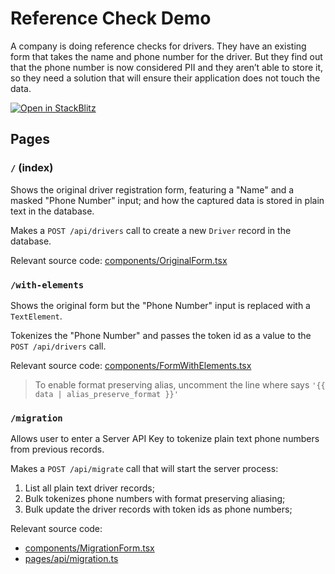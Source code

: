 # Reference Check Demo

A company is doing reference checks for drivers. They have an existing form that takes the name and phone number for the driver. But they find out that the phone number is now considered PII and they aren’t able to store it, so they need a solution that will ensure their application does not touch the data.

[![Open in StackBlitz](https://developer.stackblitz.com/img/open_in_stackblitz.svg)](https://stackblitz.com/github/Basis-Theory-Labs/smart-demo/tree/master/demos/reference-check)

## Pages

### `/` (index)

Shows the original driver registration form, featuring a "Name" and a masked "Phone Number" input; and how the captured data is stored in plain text in the database.

Makes a `POST /api/drivers` call to create a new `Driver` record in the database.

Relevant source code: [components/OriginalForm.tsx](components/OriginalForm.tsx)

### `/with-elements`

Shows the original form but the "Phone Number" input is replaced with a `TextElement`.

Tokenizes the "Phone Number" and passes the token id as a value to the `POST /api/drivers` call.

Relevant source code: [components/FormWithElements.tsx](components/FormWithElements.tsx)

> To enable format preserving alias, uncomment the line where says `'{{ data | alias_preserve_format }}'`

### `/migration`

Allows user to enter a Server API Key to tokenize plain text phone numbers from previous records.

Makes a `POST /api/migrate` call that will start the server process:
1. List all plain text driver records;
2. Bulk tokenizes phone numbers with format preserving aliasing;
3. Bulk update the driver records with token ids as phone numbers;

Relevant source code:
- [components/MigrationForm.tsx](components/MigrationForm.tsx)
- [pages/api/migration.ts](pages/api/migrate.ts)